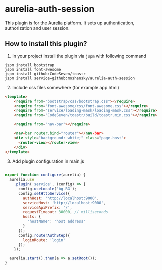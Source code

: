 # aurelia-auth-session

This plugin is for the [Aurelia](http://www.aurelia.io/) platform. It sets up authentication, authorization and user session.


## How to install this plugin?

1. In your project install the plugin via `jspm` with following command

  ```shell
  jspm install bootstrap
  jspm install font-awesome
  jspm install github:CodeSeven/toastr
  jspm install service=github:moshensky/aurelia-auth-session
  ```

2. Include css files somewhere (for example app.html)

  ```html
  <template>
      <require from="bootstrap/css/bootstrap.css"></require>
      <require from="font-awesome/css/font-awesome.css"></require>
      <require from="service/loading-mask/loading-mask.css"></require>
      <require from="CodeSeven/toastr/build/toastr.min.css"></require>

      <require from="nav-bar"></require>

      <nav-bar router.bind="router"></nav-bar>
      <div style="background: white;" class="page-host">
        <router-view></router-view>
      </div>
  </template>
  ```

3. Add plugin configuration in main.js

  ```javascript

  export function configure(aurelia) {
    aurelia.use
      .plugin('service', (config) => {
        config.useLocale('bg-BG');
        config.setHttpService({
          authHost: 'http://localhost:9000',
          serviceHost: 'http://localhost:9000',
          serviceApiPrefix: '/',
          requestTimeout: 30000, // milliseconds
          hosts: {
            "hostName": 'host address'
          }
        });
        config.routerAuthStep({
          loginRoute: 'login'
        });
      });

    aurelia.start().then(a => a.setRoot());
  }
  ```
